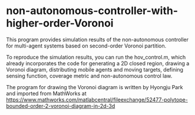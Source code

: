 # non-autonomous-controller-with-higher-order-Voronoi
This program provides simulation results of the non-autonomous controller for multi-agent systems based on second-order Voronoi partition. 

To reproduce the simulation results, you can run the hov_control.m, which already incorporates the code for generating a 2D closed region, drawing a Voronoi diagram, distributing mobile agents and moving targets, defining sensing function, coverage metric and non-autonomous control law.

The program for drawing the Voronoi diagram is written by Hyongju Park and imported from MathWorks at https://www.mathworks.com/matlabcentral/fileexchange/52477-polytope-bounded-order-2-voronoi-diagram-in-2d-3d
